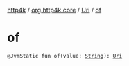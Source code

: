 [http4k](../../index.md) / [org.http4k.core](../index.md) / [Uri](index.md) / [of](./of.md)

# of

`@JvmStatic fun of(value: `[`String`](https://kotlinlang.org/api/latest/jvm/stdlib/kotlin/-string/index.html)`): `[`Uri`](index.md)